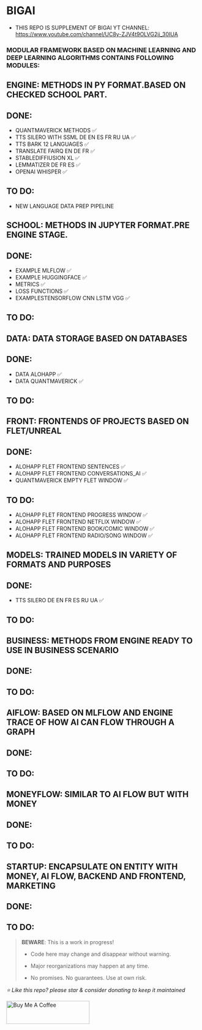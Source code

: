 # BIGAI
* THIS REPO IS SUPPLEMENT OF BIGAI YT CHANNEL: 
https://www.youtube.com/channel/UC8y-ZJV4t9OLVG2jj_30IUA

### MODULAR FRAMEWORK BASED ON MACHINE LEARNING AND DEEP LEARNING ALGORITHMS CONTAINS FOLLOWING MODULES:


## ENGINE: METHODS IN PY FORMAT.BASED ON CHECKED SCHOOL PART.
## **DONE:**

* QUANTMAVERICK METHODS ✅
* TTS SILERO WITH SSML DE EN ES FR RU UA ✅
* TTS BARK 12 LANGUAGES ✅
* TRANSLATE FAIRQ EN DE FR ✅
* STABLEDIFFIUSION XL ✅
* LEMMATIZER DE FR ES ✅
* OPENAI WHISPER ✅

## **TO DO:**
* NEW LANGUAGE DATA PREP PIPELINE



## SCHOOL: METHODS IN JUPYTER FORMAT.PRE ENGINE STAGE.
## **DONE:**
* EXAMPLE MLFLOW ✅
* EXAMPLE HUGGINGFACE ✅
* METRICS ✅
* LOSS FUNCTIONS ✅
* EXAMPLESTENSORFLOW CNN LSTM VGG ✅


## **TO DO:**

## DATA: DATA STORAGE BASED ON DATABASES
## **DONE:**
* DATA ALOHAPP ✅
* DATA QUANTMAVERICK ✅

## **TO DO:**

## FRONT: FRONTENDS OF PROJECTS BASED ON FLET/UNREAL
## **DONE:**
* ALOHAPP FLET FRONTEND SENTENCES ✅
* ALOHAPP FLET FRONTEND CONVERSATIONS_AI ✅
* QUANTMAVERICK EMPTY FLET WINDOW ✅


## **TO DO:**
* ALOHAPP FLET FRONTEND PROGRESS WINDOW ✅
* ALOHAPP FLET FRONTEND NETFLIX WINDOW ✅
* ALOHAPP FLET FRONTEND BOOK/COMIC WINDOW ✅
* ALOHAPP FLET FRONTEND RADIO/SONG WINDOW ✅


## MODELS: TRAINED MODELS IN VARIETY OF FORMATS AND PURPOSES
## **DONE:**
* TTS SILERO DE EN FR ES RU UA ✅


## **TO DO:**


## BUSINESS: METHODS FROM ENGINE READY TO USE IN BUSINESS SCENARIO
## **DONE:**


## **TO DO:**

## AIFLOW: BASED ON MLFLOW AND ENGINE TRACE OF HOW AI CAN FLOW THROUGH A GRAPH
## **DONE:**


## **TO DO:**



## MONEYFLOW: SIMILAR TO AI FLOW BUT WITH MONEY
## **DONE:**


## **TO DO:**

## STARTUP: ENCAPSULATE ON ENTITY WITH MONEY, AI FLOW, BACKEND AND FRONTEND, MARKETING
## **DONE:**


## **TO DO:**

> **BEWARE**: This is a work in progress!
>
> * Code here may change and disappear without warning.
>
> * Major reorganizations may happen at any time.
>
> * No promises. No guarantees. Use at own risk.





*⭐️ Like this repo? please star & consider donating to keep it maintained*

<a href="https://www.buymeacoffee.com/aleksanderu" target="_blank"><img src="https://cdn.buymeacoffee.com/buttons/v2/default-yellow.png" alt="Buy Me A Coffee" style="height: 60px !important;width: 217px !important;" ></a>



